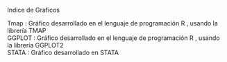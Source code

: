 
Indice de Graficos

  Tmap : Gráfico desarrollado en el lenguaje de programación R , usando la librería TMAP \
  GGPLOT : Gráfico desarrollado en el lenguaje de programación R , usando la librería GGPLOT2 \
  STATA : Gráfico desarrollado en STATA
  
